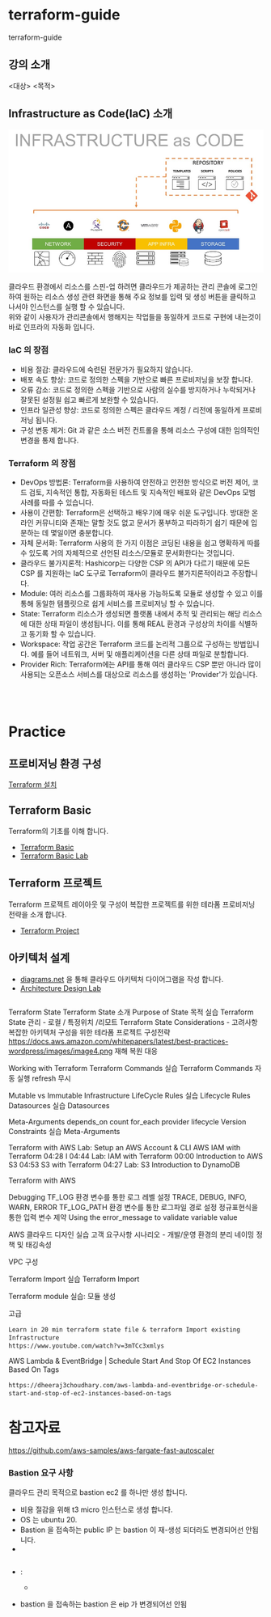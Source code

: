 # terraform-guide
terraform-guide


## 강의 소개

<대상> <목적>

## Infrastructure as Code(IaC) 소개

![iac](images/img.png)

클라우드 환경에서 리소스를 스핀-업 하려면 클라우드가 제공하는 관리 콘솔에 로그인하여 원하는 리소스 생성 관련 화면을 통해 주요 정보를 입력 및 생성 버튼을 클릭하고 나서야 인스턴스를 실행 할 수 있습니다.  
위와 같이 사용자가 관리콘솔에서 행해지는 작업들을 동일하게 코드로 구현에 내는것이 바로 인프라의 자동화 입니다.

### IaC 의 장점 
- 비용 절감: 클라우드에 숙련된 전문가가 필요하지 않습니다. 
- 배포 속도 향상: 코드로 정의한 스펙을 기반으로 빠른 프로비저닝을 보장 합니다.
- 오류 감소: 코드로 정의한 스펙을 기반으로 사람의 실수를 방지하거나 누락되거나 잘못된 설정읠 쉽고 빠르게 보완할 수 있습니다.
- 인프라 일관성 향상: 코드로 정의한 스펙은 클라우드 계정 / 리전에 동일하게 프로비저닝 됩니다.
- 구성 변동 제거: Git 과 같은 소스 버전 컨트롤을 통해 리소스 구성에 대한 임의적인 변경을 통제 합니다.  

### Terraform 의 장점

- DevOps 방법론: Terraform을 사용하여 안전하고 안전한 방식으로 버전 제어, 코드 검토, 지속적인 통합, 자동화된 테스트 및 지속적인 배포와 같은 DevOps 모범 사례를 따를 수 있습니다.
- 사용이 간편함: Terraform은 선택하고 배우기에 매우 쉬운 도구입니다. 방대한 온라인 커뮤니티와 존재는 말할 것도 없고 문서가 풍부하고 따라하기 쉽기 때문에 입문하는 데 몇일이면 충분합니다.
- 자체 문서화: Terraform 사용의 한 가지 이점은 코딩된 내용을 쉽고 명확하게 따를 수 있도록 거의 자체적으로 선언된 리소스/모듈로 문서화한다는 것입니다.
- 클라우드 불가지론적: Hashicorp는 다양한 CSP 의 API가 다르기 때문에 모든 CSP 를 지원하는 IaC 도구로 Terraform이 클라우드 불가지론적이라고 주장합니다.
- Module: 여러 리소스를 그룹화하여 재사용 가능하도록 모듈로 생성할 수 있고 이를 통해 동일한 템플릿으로 쉽게 서비스를 프로비저닝 할 수 있습니다.
- State: Terraform 리소스가 생성되면 플랫폼 내에서 추적 및 관리되는 해당 리소스에 대한 상태 파일이 생성됩니다. 이를 통해 REAL 환경과 구성상의 차이를 식별하고 동기화 할 수 있습니다. 
- Workspace: 작업 공간은 Terraform 코드를 논리적 그룹으로 구성하는 방법입니다. 예를 들어 네트워크, 서버 및 애플리케이션을 다른 상태 파일로 분할합니다.
- Provider Rich: Terraform에는 API를 통해 여러 클라우드 CSP 뿐만 아니라 많이 사용되는 오픈소스 서비스를 대상으로 리소스를 생성하는 'Provider'가 있습니다. 

<br><br>

# Practice

## 프로비저닝 환경 구성
[Terraform 설치](./lab-101/guide.md)


## Terraform Basic
Terraform의 기초를 이해 합니다.   
- [Terraform Basic](./lab-102/guide-102.md)  
- [Terraform Basic Lab](./lab-102/practice/handson.md)


## Terraform 프로젝트
Terraform 프로젝트 레이아웃 및 구성이 복잡한 프로젝트를 위한 테라폼 프로비저닝 전략을 소개 합니다.  
- [Terraform Project](./lab-103/guide-103.md)

## 아키텍처 설계
- [diagrams.net](https://www.diagrams.net/) 을 통해 클라우드 아키텍처 다이어그램을 작성 합니다.  
- [Architecture Design Lab](./lab-103/practice/handson.md)


```
```
 

Terraform State
Terraform State 소개
Purpose of State 목적
실습 Terraform State 관리 - 로컬 / 특정위치 /리모트
Terraform State Considerations - 고려사항
복잡한 아키텍처 구성을 위한 테라폼 프로젝트 구성전략
https://docs.aws.amazon.com/whitepapers/latest/best-practices-wordpress/images/image4.png
재해 복원 대응





Working with Terraform
Terraform Commands
실습 Terraform Commands
자동 실행
refresh 무시

Mutable vs Immutable Infrastructure
LifeCycle Rules
실습 Lifecycle Rules
Datasources
실습 Datasources

Meta-Arguments
depends_on
count
for_each
provider
lifecycle
Version Constraints
실습 Meta-Arguments


Terraform with AWS
Lab: Setup an AWS Account  & CLI
AWS IAM with Terraform
04:28
I
04:44
Lab: IAM with Terraform
00:00
Introduction to AWS S3
04:53
S3 with Terraform
04:27
Lab: S3
Introduction to DynamoDB


Terraform with AWS

Debugging
TF_LOG 환경 변수를 통한 로그 레벨 설정
TRACE, DEBUG, INFO, WARN, ERROR
TF_LOG_PATH 환경 변수를 통한 로그파일 경로 설정
정규표현식을 통한 입력 변수 제약 Using the error_message to validate variable value


AWS 클라우드 디자인 실습
고객 요구사항 시나리오 - 개발/운영 환경의 분리
네이밍 정책 및 태깅속성

VPC 구성






Terraform Import
실습 Terraform Import

Terraform module
실습: 모듈 생성


고급

	Learn in 20 min terraform state file & terraform Import existing Infrastructure
	https://www.youtube.com/watch?v=3mTCc3xmlys


AWS Lambda & EventBridge | Schedule Start And Stop Of EC2 Instances Based On Tags

	https://dheeraj3choudhary.com/aws-lambda-and-eventbridge-or-schedule-start-and-stop-of-ec2-instances-based-on-tags


# 참고자료
https://github.com/aws-samples/aws-fargate-fast-autoscaler



### Bastion 요구 사항

클라우드 관리 목적으로 bastion ec2 를 하나만 생성 합니다.
- 비용 절감을 위해 t3 micro 인스턴스로 생성 합니다. 
- OS 는 ubuntu 20.
- Bastion 을 접속하는 public IP 는 bastion 이 재-생성 되더라도 변경되어선 안됩니다.
- 
```

```
- 
  : 

  - 
- bastion 을 접속하는 bastion 은 eip 가 변경되어선 안됨
